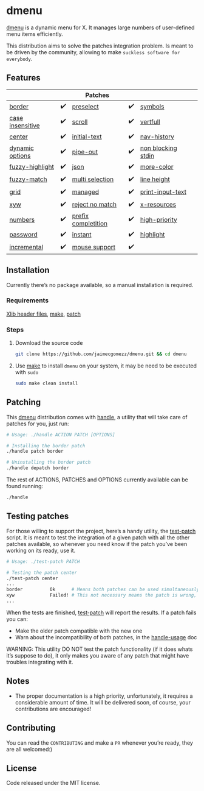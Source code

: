 # dmenu

[dmenu](https://tools.suckless.org/dmenu/) is a dynamic menu for X. It manages large numbers of user-defined menu items efficiently.

This distribution aims to solve the patches integration problem. Is meant to be driven by the community, allowing to make `suckless software for everybody`.



## Features

|                                                              |      | Patches                                                      |      |                                                              |      |
| ------------------------------------------------------------ | ---- | ------------------------------------------------------------ | ---- | ------------------------------------------------------------ | ---- |
| [border](https://tools.suckless.org/dmenu/patches/border/)   | ✔️    | [preselect](https://tools.suckless.org/dmenu/patches/preselect/) | ✔️    | [symbols](https://tools.suckless.org/dmenu/patches/symbols/) |      |
| [case insensitive](https://tools.suckless.org/dmenu/patches/case-insensitive/) | ✔️    | [scroll](https://tools.suckless.org/dmenu/patches/scroll/)   | ✔️    | [vertfull](https://tools.suckless.org/dmenu/patches/vertfull/) |      |
| [center](https://tools.suckless.org/dmenu/patches/center/)   | ✔️    | [initial-text](https://tools.suckless.org/dmenu/patches/initialtext/) | ✔️    | [nav-history](https://tools.suckless.org/dmenu/patches/navhistory/) |      |
| [dynamic options](https://tools.suckless.org/dmenu/patches/dynamicoptions/) | ✔️    | [pipe-out](https://tools.suckless.org/dmenu/patches/pipeout/) | ✔️    | [non blocking stdin](https://tools.suckless.org/dmenu/patches/non_blocking_stdin/) |      |
| [fuzzy-highlight](https://tools.suckless.org/dmenu/patches/fuzzyhighlight/) | ✔️    | [json](https://tools.suckless.org/dmenu/patches/json/)       | ✔️    | [more-color](https://tools.suckless.org/dmenu/patches/morecolor/) |      |
| [fuzzy-match](https://tools.suckless.org/dmenu/patches/fuzzymatch/) | ✔️    | [multi selection](https://tools.suckless.org/dmenu/patches/multi-selection/) | ✔️    | [line height](https://tools.suckless.org/dmenu/patches/line-height/) |      |
| [grid](https://tools.suckless.org/dmenu/patches/grid/)       | ✔️    | [managed](https://tools.suckless.org/dmenu/patches/managed/) | ✔️    | [print-input-text](https://tools.suckless.org/dmenu/patches/printinputtext/) |      |
| [xyw](https://tools.suckless.org/dmenu/patches/xyw/)         | ✔️    | [reject no match](https://tools.suckless.org/dmenu/patches/reject-no-match/) | ✔️    | [x-resources](https://tools.suckless.org/dmenu/patches/xresources/) |      |
| [numbers](https://tools.suckless.org/dmenu/patches/numbers/) | ✔️    | [prefix completition](https://tools.suckless.org/dmenu/patches/prefix-completion/) | ✔️    | [high-priority](https://tools.suckless.org/dmenu/patches/highpriority/) |      |
| [password](https://tools.suckless.org/dmenu/patches/password/) | ✔️    | [instant](https://tools.suckless.org/dmenu/patches/instant/) | ✔️    | [highlight](https://tools.suckless.org/dmenu/patches/highlight/) |      |
| [incremental](https://tools.suckless.org/dmenu/patches/incremental/) | ✔️    | [mouse support](https://tools.suckless.org/dmenu/patches/mouse-support/) | ✔️    |                                                              |      |



## Installation

Currently there’s no package available, so a manual installation is required.

### Requirements

[Xlib header files](https://tronche.com/gui/x/xlib/introduction/header.html), [make](https://www.gnu.org/software/make/), [patch](https://man7.org/linux/man-pages/man1/patch.1.html)

### Steps


1. Download the source code

   ```sh
   git clone https://github.com/jaimecgomezz/dmenu.git && cd dmenu
   ```

2. Use [make](https://www.gnu.org/software/make/) to install `dmenu` on your system, it may be need to be executed with `sudo`

   ```sh
   sudo make clean install
   ```



## Patching

This [dmenu](https://tools.suckless.org/dmenu/) distribution comes with [handle](https://github.com/jaimecgomezz/dmenu/blob/master/handle), a utility that will take care of patches for you, just run:

```sh
# Usage: ./handle ACTION PATCH [OPTIONS]

# Installing the border patch
./handle patch border

# Uninstalling the border patch
./handle depatch border
```

The rest of ACTIONS, PATCHES and OPTIONS currently available can be found running:

```sh
./handle
```



## Testing patches

For those willing to support the project, here’s a handy utility, the [test-patch](https://github.com/jaimecgomezz/dmenu/blob/master/test-patch) script. It is meant to test the integration of a given patch with all the other patches available, so whenever you need know if the patch you’ve been working on its ready, use it.

`````sh
# Usage: ./test-patch PATCH

# Testing the patch center
./test-patch center
...
border			Ok		# Means both patches can be used simultaneously
xyw				Failed!	# This not necessary means the patch is wrong, it might just be that both patches modify dmenu in a similar way so they can be used simultaneously
...
`````

When the tests are finished, [test-patch](https://github.com/jaimecgomezz/dmenu/blob/master/test-patch) will report the results. If a patch fails you can:

- Make the older patch compatible with the new one
- Warn about the incompatibility of both patches, in the [handle-usage](https://github.com/jaimecgomezz/dmenu/blob/master/handle-usage) doc

WARNING: This utility DO NOT test the patch functionality (if it does whats it’s suppose to do), it only makes you aware of any patch that might have troubles integrating with it.



## Notes

- The proper documentation is a high priority, unfortunately, it requires a considerable amount of time. It will be delivered soon, of course, your contributions are encouraged!




## Contributing

You can read the `CONTRIBUTING` and make a `PR` whenever you’re ready, they are all welcomed:)



## License

 Code released under the MIT license.
